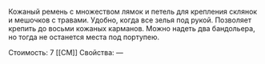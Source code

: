 Кожаный ремень с множеством лямок и петель для крепления склянок и мешочков с травами. Удобно, когда все зелья под рукой. Позволяет крепить до восьми кожаных карманов. Можно надеть два бандольера, но тогда не останется места под портупею.


Стоимость: 7 [[СМ]]
Свойства: —